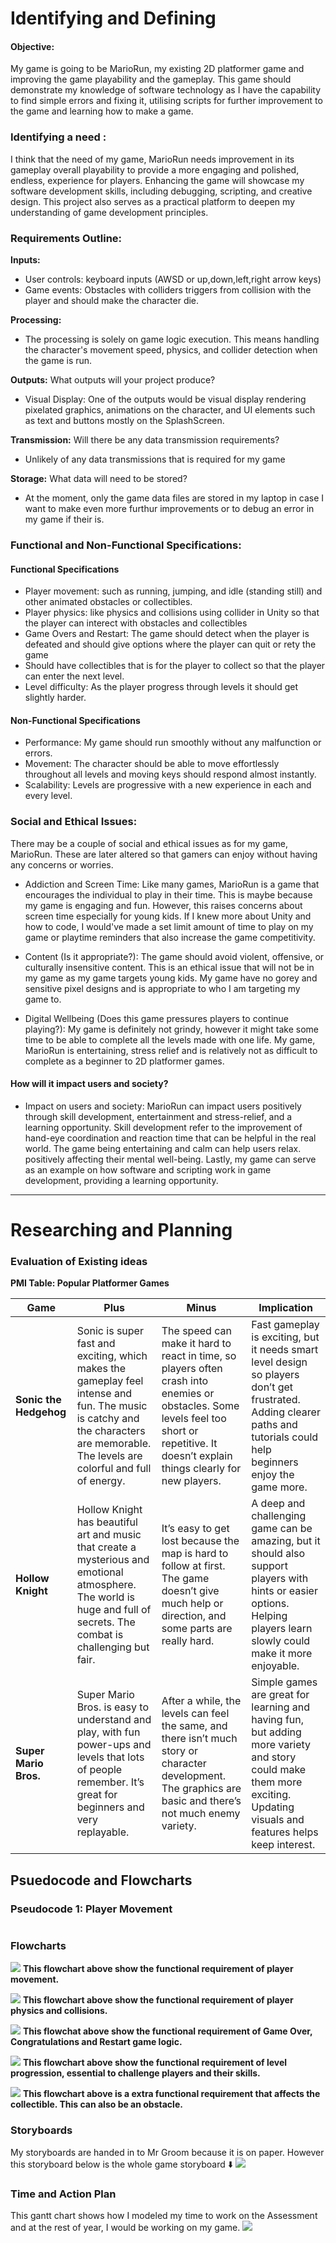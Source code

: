 # Identifying and Defining

#### Objective:
My game is going to be MarioRun, my existing 2D platformer game and improving the game playability and the gameplay. This game should demonstrate my knowledge of software technology as I have the capability to find simple errors and fixing it, utilising scripts for further improvement to the game and learning how to make a game.

### Identifying a need :
I think that the need of my game, MarioRun needs improvement in its gameplay overall playability to provide a more engaging and polished, endless, experience for players. Enhancing the game will showcase my software development skills, including debugging, scripting, and creative design. This project also serves as a practical platform to deepen my understanding of game development principles.

### Requirements Outline:
**Inputs:** 
- User controls: keyboard inputs (AWSD or up,down,left,right arrow keys)
- Game events: Obstacles with colliders triggers from collision with the player and should make the character die.

**Processing:**
- The processing is solely on game logic execution. This means handling the character's movement speed, physics, and collider detection when the game is run.

**Outputs:** What outputs will your project produce?
- Visual Display: One of the outputs would be visual display rendering pixelated graphics, animations on the character, and UI elements such as text and buttons mostly on the SplashScreen.

**Transmission:** Will there be any data transmission requirements?
- Unlikely of any data transmissions that is required for my game

**Storage:** What data will need to be stored? 
- At the moment, only the game data files are stored in my laptop in case I want to make even more furthur improvements or to debug an error in my game if their is.


### Functional and Non-Functional Specifications:
#### Functional Specifications
- Player movement: such as running, jumping, and idle (standing still) and other animated obstacles or collectibles.
- Player physics: like physics and collisions using collider in Unity so that the player can interect with obstacles and collectibles
- Game Overs and Restart: The game should detect when the player is defeated and should give options where the player can quit or rety the game
- Should have collectibles that is for the player to collect so that the player can enter the next level.
- Level difficulty: As the player progress through levels it should get slightly harder.

#### Non-Functional Specifications
- Performance: My game should run smoothly without any malfunction or errors.
- Movement: The character should be able to move effortlessly throughout all levels and moving keys should respond almost instantly.
- Scalability: Levels are progressive with a new experience in each and every level.


### Social and Ethical Issues: 
There may be a couple of social and ethical issues as for my game, MarioRun. These are later altered so that gamers can enjoy without having any concerns or worries.

- Addiction and Screen Time: Like many games, MarioRun is a game that encourages the individual to play in their time. This is maybe because my game is engaging and fun. However, this raises concerns about screen time especially for young kids. If I knew more about Unity and how to code, I would've made a set limit amount of time to play on my game or playtime reminders that also increase the game competitivity.

- Content (Is it appropriate?): The game should avoid violent, offensive, or culturally insensitive content. This is an ethical issue that will not be in my game as my game targets young kids. My game have no gorey and sensitive pixel designs and is appropriate to who I am targeting my game to.

- Digital Wellbeing (Does this game pressures players to continue playing?): My game is definitely not grindy,  however it might take some time to be able to complete all the levels made with one life. My game, MarioRun is entertaining, stress relief and is relatively not as difficult to complete as a beginner to 2D platformer games.

#### How will it impact users and society?
- Impact on users and society: MarioRun can impact users positively through skill development, entertainment and stress-relief, and a learning opportunity. Skill development refer to the improvement of hand-eye coordination and reaction time  that can be helpful in the real world. The game being entertaining and calm can help users relax. positively affecting their mental well-being. Lastly, my game can serve as an example on how software and scripting work in game development, providing a learning opportunity.
---


# Researching and Planning

### Evaluation of Existing ideas
**PMI Table: Popular Platformer Games**

| **Game**               | **Plus**                                                                                                                                     | **Minus**                                                                                                                                           | **Implication**                                                                                                                                                     |
|------------------------|----------------------------------------------------------------------------------------------------------------------------------------------|------------------------------------------------------------------------------------------------------------------------------------------------------|----------------------------------------------------------------------------------------------------------------------------------------------------------------------|
| **Sonic the Hedgehog** | Sonic is super fast and exciting, which makes the gameplay feel intense and fun. The music is catchy and the characters are memorable. The levels are colorful and full of energy. | The speed can make it hard to react in time, so players often crash into enemies or obstacles. Some levels feel too short or repetitive. It doesn’t explain things clearly for new players. | Fast gameplay is exciting, but it needs smart level design so players don’t get frustrated. Adding clearer paths and tutorials could help beginners enjoy the game more. |
| **Hollow Knight**      | Hollow Knight has beautiful art and music that create a mysterious and emotional atmosphere. The world is huge and full of secrets. The combat is challenging but fair. | It’s easy to get lost because the map is hard to follow at first. The game doesn’t give much help or direction, and some parts are really hard. | A deep and challenging game can be amazing, but it should also support players with hints or easier options. Helping players learn slowly could make it more enjoyable.    |
| **Super Mario Bros.**  | Super Mario Bros. is easy to understand and play, with fun power-ups and levels that lots of people remember. It’s great for beginners and very replayable. | After a while, the levels can feel the same, and there isn’t much story or character development. The graphics are basic and there’s not much enemy variety. | Simple games are great for learning and having fun, but adding more variety and story could make them more exciting. Updating visuals and features helps keep interest.     |

## Psuedocode and Flowcharts

### Pseudocode 1: Player Movement
````
````
### Flowcharts
![](MovementFlowchart.png)
**This flowchart above show the functional requirement of player movement.**

![](PlayerPhysicsAndCollisionFlowchart.png)
**This flowchart above show the functional requirement of player physics and collisions.**

![](GameOverCongratulationsAndRestartLogic.png)
**This flowchat above show the functional requirement of Game Over, Congratulations and Restart game logic.**

![](LevelPrograssionFlowchart.png)
**This flowchart above show the functional requirement of level progression, essential to challenge players and their skills.**

![](CoinAnimationFlowchart.png)
**This flowchart above is a extra functional requirement that affects the collectible. This can also be an obstacle.**

### Storyboards
My storyboards are handed in to Mr Groom because it is on paper. However this storyboard below is the whole game storyboard ⬇️
![](WholeGameStoryboard.png)


### Time and Action Plan
This gantt chart shows how I modeled my time to work on the Assessment and at the rest of year, I would be working on my game.
![](GanttChart.png)